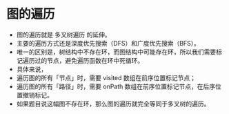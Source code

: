 # 图的遍历

- 图的遍历就是 多叉树遍历 的延伸。
- 主要的遍历方式还是深度优先搜索（DFS）和广度优先搜索（BFS）。
- 唯一的区别是，树结构中不存在环，而图结构中可能存在环，所以我们需要标记遍历过的节点，避免遍历函数在环中死循环。
- 具体来说，
- 遍历图的所有「节点」时，需要 visited 数组在前序位置标记节点；
- 遍历图的所有「路径」时，需要 onPath 数组在前序位置标记节点，在后序位置撤销标记。
- 如果题目说这幅图不存在环，那么图的遍历就完全等同于多叉树的遍历。
